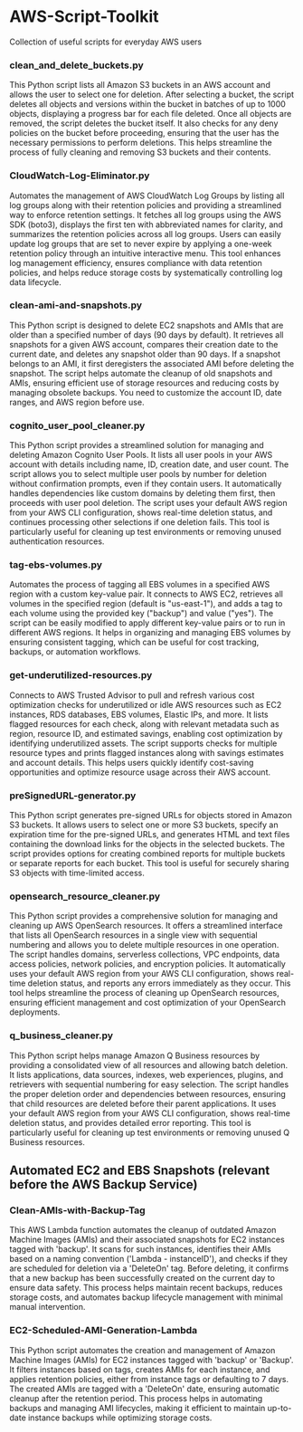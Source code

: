 # AWS-Script-Toolkit
Collection of useful scripts for everyday AWS users

### clean_and_delete_buckets.py
This Python script lists all Amazon S3 buckets in an AWS account and allows the user to select one for deletion. After selecting a bucket, the script deletes all objects and versions within the bucket in batches of up to 1000 objects, displaying a progress bar for each file deleted. Once all objects are removed, the script deletes the bucket itself. It also checks for any deny policies on the bucket before proceeding, ensuring that the user has the necessary permissions to perform deletions. This helps streamline the process of fully cleaning and removing S3 buckets and their contents.

### CloudWatch-Log-Eliminator.py
Automates the management of AWS CloudWatch Log Groups by listing all log groups along with their retention policies and providing a streamlined way to enforce retention settings. It fetches all log groups using the AWS SDK (boto3), displays the first ten with abbreviated names for clarity, and summarizes the retention policies across all log groups. Users can easily update log groups that are set to never expire by applying a one-week retention policy through an intuitive interactive menu. This tool enhances log management efficiency, ensures compliance with data retention policies, and helps reduce storage costs by systematically controlling log data lifecycle.

### clean-ami-and-snapshots.py
This Python script is designed to delete EC2 snapshots and AMIs that are older than a specified number of days (90 days by default). It retrieves all snapshots for a given AWS account, compares their creation date to the current date, and deletes any snapshot older than 90 days. If a snapshot belongs to an AMI, it first deregisters the associated AMI before deleting the snapshot. The script helps automate the cleanup of old snapshots and AMIs, ensuring efficient use of storage resources and reducing costs by managing obsolete backups. You need to customize the account ID, date ranges, and AWS region before use.

### cognito_user_pool_cleaner.py
This Python script provides a streamlined solution for managing and deleting Amazon Cognito User Pools. It lists all user pools in your AWS account with details including name, ID, creation date, and user count. The script allows you to select multiple user pools by number for deletion without confirmation prompts, even if they contain users. It automatically handles dependencies like custom domains by deleting them first, then proceeds with user pool deletion. The script uses your default AWS region from your AWS CLI configuration, shows real-time deletion status, and continues processing other selections if one deletion fails. This tool is particularly useful for cleaning up test environments or removing unused authentication resources.

### tag-ebs-volumes.py
Automates the process of tagging all EBS volumes in a specified AWS region with a custom key-value pair. It connects to AWS EC2, retrieves all volumes in the specified region (default is "us-east-1"), and adds a tag to each volume using the provided key ("backup") and value ("yes"). The script can be easily modified to apply different key-value pairs or to run in different AWS regions. It helps in organizing and managing EBS volumes by ensuring consistent tagging, which can be useful for cost tracking, backups, or automation workflows.

### get-underutilized-resources.py
Connects to AWS Trusted Advisor to pull and refresh various cost optimization checks for underutilized or idle AWS resources such as EC2 instances, RDS databases, EBS volumes, Elastic IPs, and more. It lists flagged resources for each check, along with relevant metadata such as region, resource ID, and estimated savings, enabling cost optimization by identifying underutilized assets. The script supports checks for multiple resource types and prints flagged instances along with savings estimates and account details. This helps users quickly identify cost-saving opportunities and optimize resource usage across their AWS account.

### preSignedURL-generator.py
This Python script generates pre-signed URLs for objects stored in Amazon S3 buckets. It allows users to select one or more S3 buckets, specify an expiration time for the pre-signed URLs, and generates HTML and text files containing the download links for the objects in the selected buckets. The script provides options for creating combined reports for multiple buckets or separate reports for each bucket. This tool is useful for securely sharing S3 objects with time-limited access.

### opensearch_resource_cleaner.py
This Python script provides a comprehensive solution for managing and cleaning up AWS OpenSearch resources. It offers a streamlined interface that lists all OpenSearch resources in a single view with sequential numbering and allows you to delete multiple resources in one operation. The script handles domains, serverless collections, VPC endpoints, data access policies, network policies, and encryption policies. It automatically uses your default AWS region from your AWS CLI configuration, shows real-time deletion status, and reports any errors immediately as they occur. This tool helps streamline the process of cleaning up OpenSearch resources, ensuring efficient management and cost optimization of your OpenSearch deployments.

### q_business_cleaner.py
This Python script helps manage Amazon Q Business resources by providing a consolidated view of all resources and allowing batch deletion. It lists applications, data sources, indexes, web experiences, plugins, and retrievers with sequential numbering for easy selection. The script handles the proper deletion order and dependencies between resources, ensuring that child resources are deleted before their parent applications. It uses your default AWS region from your AWS CLI configuration, shows real-time deletion status, and provides detailed error reporting. This tool is particularly useful for cleaning up test environments or removing unused Q Business resources.

## Automated EC2 and EBS Snapshots (relevant before the AWS Backup Service)

### Clean-AMIs-with-Backup-Tag
This AWS Lambda function automates the cleanup of outdated Amazon Machine Images (AMIs) and their associated snapshots for EC2 instances tagged with 'backup'. It scans for such instances, identifies their AMIs based on a naming convention ('Lambda - instanceID'), and checks if they are scheduled for deletion via a 'DeleteOn' tag. Before deleting, it confirms that a new backup has been successfully created on the current day to ensure data safety. This process helps maintain recent backups, reduces storage costs, and automates backup lifecycle management with minimal manual intervention. 

### EC2-Scheduled-AMI-Generation-Lambda
This Python script automates the creation and management of Amazon Machine Images (AMIs) for EC2 instances tagged with 'backup' or 'Backup'. It filters instances based on tags, creates AMIs for each instance, and applies retention policies, either from instance tags or defaulting to 7 days. The created AMIs are tagged with a 'DeleteOn' date, ensuring automatic cleanup after the retention period. This process helps in automating backups and managing AMI lifecycles, making it efficient to maintain up-to-date instance backups while optimizing storage costs.
